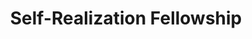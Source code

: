 ---
title: "Self-Realization Fellowship"
url: /encinitas/self-realization-fellowship/
shop: Bücher
---